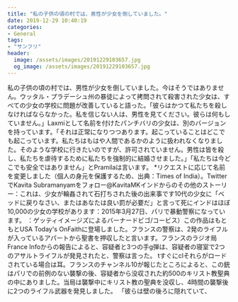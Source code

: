 ```yaml
---
title: "私の子供の頃の村では、男性が少女を倒していました。"
date: 2019-12-29 10:40:19
categories:
- General
tags:
- "サンフリ"
header:
  image: /assets/images/20191229103657.jpg
  og_image: /assets/images/20191229103657.jpg
---
```


私の子供の頃の村では、男性が少女を倒していました。今はそうではありません。ウッタル・プラデーシュ州の暴徒によって拷問されて殺害された少女は、すべての少女の学校に問題が改善していると語った。「彼らはかつて私たちを殺しなければならなかった。私を信じない人は、男性を見てください。彼らは何もしていません。」Laxmiとして名前を付けたパンチバリの少女は、別のバージョンを持っています。「それは正常になりつつあります。起こっていることはどこでも起こっています。私たちはもはや人間であるかのように扱われなくなりました。そのような学校に行きたいのですが、許可されていません。男性は皆を殺し、私たちを虐待するために私たちを強制的に結婚させました。」「私たちは今どこでも安全ではありません」とPramilaは言います。 *リクエストに応じて名前を変更しました（個人の身元を保護するため、出典：Times of India）。TwitterでKavita Subramanyamをフォロー@KavitaMKインドからのその他のストーリー：これは、少女が輪姦されて石打ちされた後の出来事です10代の少女に「ベッドに戻りなさい、またはあなたは良い罰が必要だ」と言って死にインドはほぼ10,000の少女の学校があります：2015年3月27日、パリで暴動警察になっています。 ：ゲッティイメージズによるバーナードビゴ/コービス）この作品はもともとUSA Today&#39;s OnFaithに登場しました。フランスの警察は、2発のライフルが入っているアパートから聖書を押収したと言います。フランスのラジオ局France Infoからの報告によると、容疑者と3つの手g弾は、容疑者の寝室で2つのアサルトライフルが発見されたと、警察は言った。 tすぐにclそれらがロードされている場合は耳。フランスのチャンネル10が報じたところによると、この銃はパリでの前例のない襲撃の後、容疑者から没収された約500のキリスト教聖典の中にありました。当局は襲撃中にキリスト教の聖典を没収し、4時間の襲撃後に2つのライフル武器を発見しました。 「彼らは壁の後ろに隠れていて、
